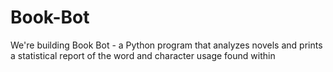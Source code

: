 # Book-Bot
We're building Book Bot - a Python program that analyzes novels and prints a statistical report of the word and character usage found within

